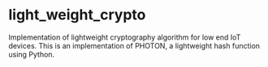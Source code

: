 # light_weight_crypto
Implementation of lightweight cryptography algorithm for low end IoT devices. This is an implementation of PHOTON, a lightweight hash function using Python.
